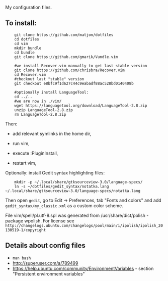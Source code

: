 My configuration files.

## To install:

        git clone https://github.com/matjon/dotfiles
        cd dotfiles
        cd vim
        mkdir bundle
        cd bundle
        git clone https://github.com/gmarik/Vundle.vim

        #we install Recover.vim manually to get last stable version
        git clone https://github.com/chrisbra/Recover.vim
        cd Recover.vim
        #checkout last "stable" version
        git checkout e8bfc9f1d627c44c9eabadf88ac528bd0140408b

        #optionally install LanguageTool:
        cd ../.. 
        #we are now in ./vim/
        wget https://languagetool.org/download/LanguageTool-2.8.zip
        unzip LanguageTool-2.8.zip
        rm LanguageTool-2.8.zip


Then:

- add relevant symlinks in the home dir,

- run vim,

- execute :PluginInstall,

- restart vim,
        
Optionally: install Gedit syntax highlighting files:

        mkdir -p ~/.local/share/gtksourceview-3.0/language-specs/
        ln -s ~/dotfiles/gedit_syntax/notatka.lang  ~/.local/share/gtksourceview-3.0/language-specs/notatka.lang

Then open `gedit`, go to Edit -> Preferences, tab "Fonts and colors" and add `gedit_syntax/my_classic.xml` as a custom color scheme.


File vim/spell/pl.utf-8.spl was generated from /usr/share/dict/polish - package
wpolish. For license see
`http://changelogs.ubuntu.com/changelogs/pool/main/i/ipolish/ipolish_20130519-1/copyright`


## Details about config files

- `man bash`
- http://superuser.com/a/789499
- https://help.ubuntu.com/community/EnvironmentVariables - section "Persistent environment variables"
